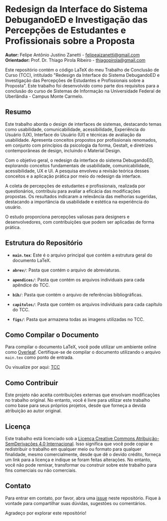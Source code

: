 # Redesign da Interface do Sistema DebugandoED e Investigação das Percepções de Estudantes e Profissionais sobre a Proposta

**Autor:** Felipe Antônio Justino Zanetti - felipeajzanetti@gmail.com
**Orientador:** Prof. Dr. Thiago Pirola Ribeiro - thiagopirola@gmail.com

Este repositório contém o código LaTeX do meu Trabalho de Conclusão de Curso (TCC), intitulado "Redesign da Interface do Sistema DebugandoED e Investigação das Percepções de Estudantes e Profissionais sobre a Proposta". Este trabalho foi desenvolvido como parte dos requisitos para a conclusão do curso de Sistemas de Informação na Universidade Federal de Uberlândia - Campus Monte Carmelo.

## Resumo

Este trabalho aborda o design de interfaces de sistemas, destacando temas como usabilidade, comunicabilidade, acessibilidade, Experiência do Usuário (UX), Interface do Usuário (UI) e técnicas de avaliação da usabilidade. Apresenta conceitos propostos por profissionais renomados, em conjunto com princípios da psicologia da forma, Gestalt, e diretrizes contemporâneas de design, incluindo o Material Design.

Com o objetivo geral, o redesign da interface do sistema DebugandoED, explorando conceitos fundamentais de usabilidade, comunicabilidade, acessibilidade, UX e UI. A pesquisa envolveu a revisão teórica desses conceitos e a aplicação prática por meio do redesign da interface.

A coleta de percepções de estudantes e profissionais, realizada por questionários, contribuiu para avaliar a eficácia das modificações propostas. Os resultados indicaram a relevância das melhorias sugeridas, destacando a importância da usabilidade e estética na experiência do usuário.

O estudo proporciona percepções valiosas para designers e desenvolvedores, com contribuições que podem ser aplicadas de forma prática.

## Estrutura do Repositório

- **`main.tex`**: Este é o arquivo principal que contém a estrutura geral do documento LaTeX.

- **`abrev/`**: Pasta que contém o arquivo de abreviaturas.

- **`apendices/`**: Pasta que contém os arquivos individuais para cada apêndice do TCC.

- **`bib/`**: Pasta que contém o arquivo de referências bibliográficas.

- **`capitulos/`**: Pasta que contém os arquivos individuais para cada capítulo do TCC.

- **`figs/`**: Pasta que armazena todas as imagens utilizadas no TCC.

## Como Compilar o Documento

Para compilar o documento LaTeX, você pode utilizar um ambiente online como [Overleaf](https://www.overleaf.com/). Certifique-se de compilar o documento utilizando o arquivo `main.tex` como ponto de entrada.

Ou visualize por aqui: [TCC](docs/TCC.pdf)

## Como Contribuir

Este projeto não aceita contribuições externas que envolvam modificações no trabalho original. No entanto, você é livre para utilizar este trabalho como base para seus próprios projetos, desde que forneça a devida atribuição ao autor original.

## Licença

Este trabalho está licenciado sob a [Licença Creative Commons Atribuição-SemDerivações 4.0 Internacional](https://creativecommons.org/licenses/by-nd/4.0/deed.pt_BR). Isso significa que você pode copiar e redistribuir o trabalho em qualquer meio ou formato para qualquer finalidade, mesmo comercialmente, desde que dê o devido crédito, forneça um link para a licença e indique se foram feitas alterações. No entanto, você não pode remixar, transformar ou construir sobre este trabalho para fins comerciais ou não comerciais.

## Contato

Para entrar em contato, por favor, abra uma [issue](https://github.com/fajzanetti/TCC-2023-Debugando-ED/issues) neste repositório. Fique à vontade para compartilhar suas dúvidas, sugestões ou comentários.

Agradeço por explorar este repositório!
